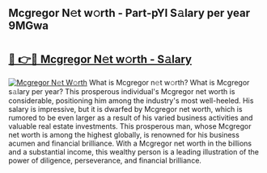 ## Mcgregor N𝚎t w𝚘rth - Part-pYl S𝚊lary per year 9MGwa

# <h2><a href="http://gc1wwz.nevu.top/?p=Mcgregor">🔗 👉🔴 Mcgregor N𝚎t w𝚘rth - S𝚊lary</a></h2>

[![Mcgregor N𝚎t W𝚘rth](https://i.imgur.com/Oavwk0R.jpeg)](http://gc1wwz.nevu.top/?p=Mcgregor)
What is Mcgregor n𝚎t w𝚘rth? What is Mcgregor s𝚊lary per year?
This prosperous individual's Mcgregor net worth is considerable, positioning him among the industry's most well-heeled. His salary is impressive, but it is dwarfed by Mcgregor net worth, which is rumored to be even larger as a result of his varied business activities and valuable real estate investments. This prosperous man, whose Mcgregor net worth is among the highest globally, is renowned for his business acumen and financial brilliance. With a Mcgregor net worth in the billions and a substantial income, this wealthy person is a leading illustration of the power of diligence, perseverance, and financial brilliance.

